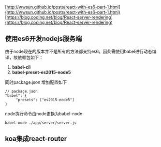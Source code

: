 [http://wwsun.github.io/posts/react-with-es6-part-1.html](http://wwsun.github.io/posts/react-with-es6-part-1.html)<br>
[https://blog.coding.net/blog/React-server-rendering](https://blog.coding.net/blog/React-server-rendering)
## 使用es6开发nodejs服务端 ##
<p>由于node现在的版本并不是所有的方法都支持es6，因此需使用babel进行动态编译，故依赖包如下：</p>

1. **babel-cli**
2. **babel-preset-es2015-node5**

同时package.json 增加配置如下

	// package.json
 	"babel": {
	     "presets": ["es2015-node5"]
 	}

node执行命令由node更换为babel-node

	babel-node ./app/server/server.js


## koa集成react-router ##